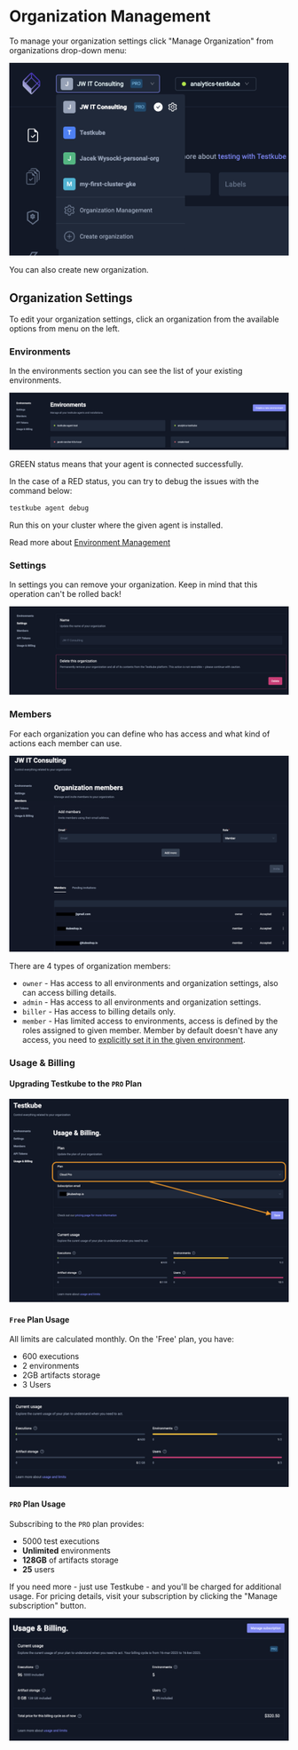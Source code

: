 # Organization Management

To manage your organization settings click "Manage Organization" from organizations drop-down menu:

![Organization Settings](../../img/org-settings.png)

You can also create new organization. 

## Organization Settings

To edit your organization settings, click an organization from the available options from menu on the left.

### Environments

In the environments section you can see the list of your existing environments.

![Existing Environments](../../img/existing-environments.png)

GREEN status means that your agent is connected successfully. 

In the case of a RED status, you can try to debug the issues with the command below:

```sh
testkube agent debug
```

Run this on your cluster where the given agent is installed.

Read more about [Environment Management](environment-management)

### Settings

In settings you can remove your organization. Keep in mind that this operation can't be rolled back!

![Delete Organization](../../img/delete-org.png)


### Members

For each organization you can define who has access and what kind of actions each member can use. 

![Organization Members](../../img/org-members.png)


There are 4 types of organization members: 

* `owner` - Has access to all environments and organization settings, also can access billing details.
* `admin` - Has access to all environments and organization settings.
* `biller` - Has access to billing details only.
* `member` - Has limited access to environments, access is defined by the roles assigned to given member. Member by default doesn't have any access, you need to [explicitly set it in the given environment](environment-management.md).

### Usage & Billing

#### Upgrading Testkube to the `PRO` Plan

![PRO Plan Billing](../../img/pro-plan-billing.png)

#### `Free` Plan Usage 

All limits are calculated monthly. On the 'Free' plan, you have: 
- 600 executions 
- 2 environments
- 2GB artifacts storage
- 3 Users

![Free Plan](../../img/free-plan.png)

#### `PRO` Plan Usage

Subscribing to the `PRO` plan provides: 
- 5000 test executions
- **Unlimited** environments
- **128GB** of artifacts storage
- **25** users

If you need more - just use Testkube - and you'll be charged for additional usage.
For pricing details, visit your subscription by clicking the "Manage subscription" button. 

![Manage Subcriptions](../../img/manage-subscriptions.png)


